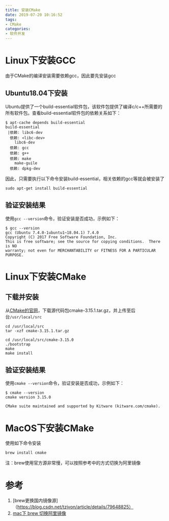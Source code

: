 ```yaml
---
title: 安装CMake
date: 2019-07-20 10:16:52
tags: 
- CMake
categories:
- 软件开发
---
```


# Linux下安装GCC
由于CMake的编译安装需要依赖gcc，因此要先安装gcc

## Ubuntu18.04下安装
Ubuntu提供了一个build-essential软件包，该软件包提供了编译c/c++所需要的所有软件包。查看build-essential软件包的依赖关系如下：
```
$ apt-cache depends build-essential
build-essential
 |依赖: libc6-dev
  依赖: <libc-dev>
    libc6-dev
  依赖: gcc
  依赖: g++
  依赖: make
    make-guile
  依赖: dpkg-dev

```

因此，只需要执行以下命令安装build-essential，相关依赖的gcc等就会被安装了
```
sudo apt-get install build-essential 
```

## 验证安装结果
使用`gcc --version`命令，验证安装是否成功，示例如下：
```
$ gcc --version
gcc (Ubuntu 7.4.0-1ubuntu1~18.04.1) 7.4.0
Copyright (C) 2017 Free Software Foundation, Inc.
This is free software; see the source for copying conditions.  There is NO
warranty; not even for MERCHANTABILITY or FITNESS FOR A PARTICULAR PURPOSE.
```

# Linux下安装CMake

## 下载并安装
从[CMake的官网](https://cmake.org/download/)，下载源代码包cmake-3.15.1.tar.gz，并上传至后台`/usr/local/src`

```
cd /usr/local/src
tar -xzf cmake-3.15.1.tar.gz

cd /usr/local/src/cmake-3.15.0
./bootstrap
make
make install
```

## 验证安装结果
使用`cmake --version`命令，验证安装是否成功，示例如下：
```
$ cmake --version
cmake version 3.15.0

CMake suite maintained and supported by Kitware (kitware.com/cmake).
```

# MacOS下安装CMake
使用如下命令安装
```
brew install cmake
```
注：brew使用官方源非常慢，可以按照参考中的方式切换为阿里镜像

# 参考
1. [brew更换国内镜像源]（https://blog.csdn.net/tzjvon/article/details/79648825）
2. [mac下 brew 切换阿里镜像](https://blog.csdn.net/tzjvon/article/details/79648825)